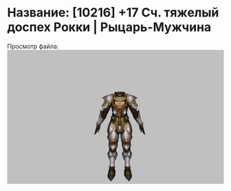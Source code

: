 # Название: [10216] +17 Сч. тяжелый доспех Рокки | Рыцарь-Мужчина

Просмотр файла:
![p000032.png](p000032.png)
